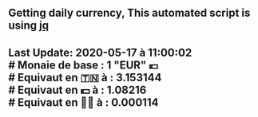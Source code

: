 ## Getting daily currency, This automated script is using [jq](https://stedolan.github.io/jq/)
## Last Update:  2020-05-17 à 11:00:02 </br># Monaie de base : 1 "EUR" 💶 </br> # Equivaut en 🇹🇳 à :  3.153144 </br> # Equivaut en 💵 à : 1.08216</br> # Equivaut en 🐱‍💻 à :  0.000114
